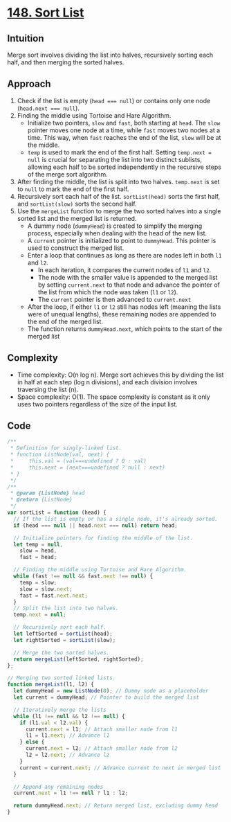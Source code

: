 # [148. Sort List](https://leetcode.com/problems/sort-list/description/)

## Intuition

Merge sort involves dividing the list into halves, recursively sorting each half, and then merging the sorted halves.

## Approach

1.  Check if the list is empty (`head === null`) or contains only one node (`head.next === null`).
2.  Finding the middle using Tortoise and Hare Algorithm.
    - Initialize two pointers, `slow` and `fast`, both starting at `head`. The `slow` pointer moves one node at a time, while `fast` moves two nodes at a time. This way, when `fast` reaches the end of the list, `slow` will be at the middle.
    - `temp` is used to mark the end of the first half. Setting `temp.next = null` is crucial for separating the list into two distinct sublists, allowing each half to be sorted independently in the recursive steps of the merge sort algorithm.
3.  After finding the middle, the list is split into two halves. `temp.next` is set to `null` to mark the end of the first half.
4.  Recursively sort each half of the list. `sortList(head)` sorts the first half, and `sortList(slow)` sorts the second half.
5.  Use the `mergeList` function to merge the two sorted halves into a single sorted list and the merged list is returned.
    - A dummy node (`dummyHead`) is created to simplify the merging process, especially when dealing with the head of the new list.
    - A `current` pointer is initialized to point to `dummyHead`. This pointer is used to construct the merged list.
    - Enter a loop that continues as long as there are nodes left in both `l1` and `l2`.
      - In each iteration, it compares the current nodes of `l1` and `l2`.
      - The node with the smaller value is appended to the merged list by setting `current.next` to that node and advance the pointer of the list from which the node was taken (`l1` or `l2`).
      - The `current` pointer is then advanced to `current.next`
    - After the loop, if either `l1` or `l2` still has nodes left (meaning the lists were of unequal lengths), these remaining nodes are appended to the end of the merged list.
    - The function returns `dummyHead.next`, which points to the start of the merged list

## Complexity

- Time complexity: O(n log n). Merge sort achieves this by dividing the list in half at each step (log n divisions), and each division involves traversing the list (n).
- Space complexity: O(1). The space complexity is constant as it only uses two pointers regardless of the size of the input list.

## Code

````javascript
/**
 * Definition for singly-linked list.
 * function ListNode(val, next) {
 *     this.val = (val===undefined ? 0 : val)
 *     this.next = (next===undefined ? null : next)
 * }
 */
/**
 * @param {ListNode} head
 * @return {ListNode}
 */
var sortList = function (head) {
  // If the list is empty or has a single node, it's already sorted.
  if (head === null || head.next === null) return head;

  // Initialize pointers for finding the middle of the list.
  let temp = null,
    slow = head,
    fast = head;

  // Finding the middle using Tortoise and Hare Algorithm.
  while (fast !== null && fast.next !== null) {
    temp = slow;
    slow = slow.next;
    fast = fast.next.next;
  }
  // Split the list into two halves.
  temp.next = null;

  // Recursively sort each half.
  let leftSorted = sortList(head);
  let rightSorted = sortList(slow);

  // Merge the two sorted halves.
  return mergeList(leftSorted, rightSorted);
};

// Merging two sorted linked lists.
function mergeList(l1, l2) {
  let dummyHead = new ListNode(0); // Dummy node as a placeholder
  let current = dummyHead; // Pointer to build the merged list

  // Iteratively merge the lists
  while (l1 !== null && l2 !== null) {
    if (l1.val < l2.val) {
      current.next = l1; // Attach smaller node from l1
      l1 = l1.next; // Advance l1
    } else {
      current.next = l2; // Attach smaller node from l2
      l2 = l2.next; // Advance l2
    }
    current = current.next; // Advance current to next in merged list
  }

  // Append any remaining nodes
  current.next = l1 !== null ? l1 : l2;

  return dummyHead.next; // Return merged list, excluding dummy head
}
````
